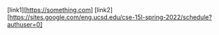 [link1][https://something.com]
[link2][https://sites.google.com/eng.ucsd.edu/cse-15l-spring-2022/schedule?authuser=0]